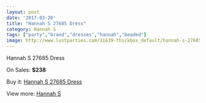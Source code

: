 ```yaml
---
layout: post
date: '2017-03-20'
title: "Hannah S 27685 Dress"
category: Hannah S
tags: ["party","brand","dresses","hannah","beaded"]
image: http://www.lustparties.com/11639-thickbox_default/hannah-s-27685-dress.jpg
---
```

Hannah S 27685 Dress

On Sales: **$238**
<a href="https://www.lustparties.com/en/hannah-s/4192-hannah-s-27685-dress.html"><amp-img layout="responsive" width="600" height="600" src="//www.lustparties.com/11639-thickbox_default/hannah-s-27685-dress.jpg" alt="Hannah S 27685 Dress 0" /></a>
<a href="https://www.lustparties.com/en/hannah-s/4192-hannah-s-27685-dress.html"><amp-img layout="responsive" width="600" height="600" src="//www.lustparties.com/11640-thickbox_default/hannah-s-27685-dress.jpg" alt="Hannah S 27685 Dress 1" /></a>

Buy it: [Hannah S 27685 Dress](https://www.lustparties.com/en/hannah-s/4192-hannah-s-27685-dress.html "Hannah S 27685 Dress")

View more: [Hannah S](https://www.lustparties.com/en/20-hannah-s "Hannah S")